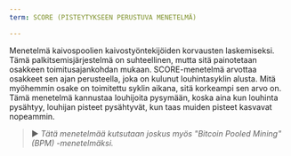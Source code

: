 ```yaml
---
term: SCORE (PISTEYTYKSEEN PERUSTUVA MENETELMÄ)

---
```

Menetelmä kaivospoolien kaivostyöntekijöiden korvausten laskemiseksi. Tämä palkitsemisjärjestelmä on suhteellinen, mutta sitä painotetaan osakkeen toimitusajankohdan mukaan. SCORE-menetelmä arvottaa osakkeet sen ajan perusteella, joka on kulunut louhintasyklin alusta. Mitä myöhemmin osake on toimitettu syklin aikana, sitä korkeampi sen arvo on. Tämä menetelmä kannustaa louhijoita pysymään, koska aina kun louhinta pysähtyy, louhijan pisteet pysähtyvät, kun taas muiden pisteet kasvavat nopeammin.

> ► *Tätä menetelmää kutsutaan joskus myös "Bitcoin Pooled Mining" (BPM) -menetelmäksi.*